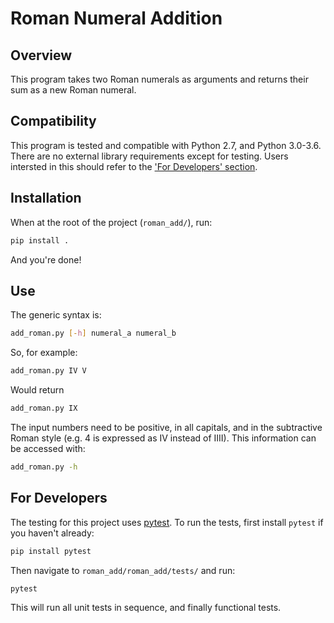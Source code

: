 # Roman Numeral Addition

## Overview

This program takes two Roman numerals as arguments and returns their sum as a
new Roman numeral.

## Compatibility

This program is tested and compatible with Python 2.7, and Python 3.0-3.6.
There are no external library requirements except for testing. Users intersted
in this should refer to the ['For Developers' section](#for-developers).

## Installation

When at the root of the project (`roman_add/`), run:

```bash
pip install .
```

And you're done!

## Use

The generic syntax is:

```bash
add_roman.py [-h] numeral_a numeral_b
```

So, for example:

```bash
add_roman.py IV V
```

Would return

```bash
add_roman.py IX
```

The input numbers need to be positive, in all capitals, and in the subtractive
Roman style (e.g. 4 is expressed as IV instead of IIII).
This information can be accessed with:

```bash
add_roman.py -h
```

## For Developers

The testing for this project uses [pytest](https://docs.pytest.org/en/latest/).
To run the tests, first install `pytest` if you haven't already:

```bash
pip install pytest
```

Then navigate to `roman_add/roman_add/tests/` and run:

```bash
pytest
```

This will run all unit tests in sequence, and finally functional tests.
